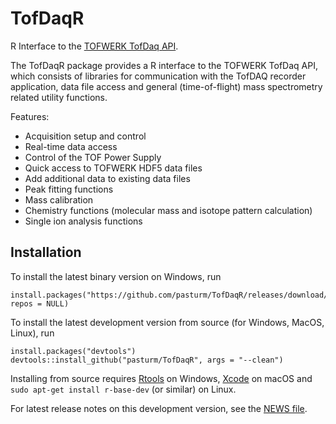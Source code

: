 # TofDaqR
R Interface to the [TOFWERK TofDaq API](http://www.tofwerk.com/tofdaq/).

The TofDaqR package provides a R interface to the TOFWERK TofDaq API, which 
consists of libraries for communication with the TofDAQ recorder application,
data file access and general (time-of-flight) mass spectrometry related utility
functions. 

Features:

* Acquisition setup and control
* Real-time data access
* Control of the TOF Power Supply
* Quick access to TOFWERK HDF5 data files
* Add additional data to existing data files
* Peak fitting functions
* Mass calibration
* Chemistry functions (molecular mass and isotope pattern calculation)
* Single ion analysis functions

## Installation
To install the latest binary version on Windows, run
```
install.packages("https://github.com/pasturm/TofDaqR/releases/download/v0.3.5/TofDaqR_0.3.5.zip", repos = NULL)
```

To install the latest development version from source (for Windows, MacOS, Linux), run
```
install.packages("devtools")
devtools::install_github("pasturm/TofDaqR", args = "--clean")
```
Installing from source requires [Rtools](https://cran.r-project.org/bin/windows/Rtools/) on Windows,  [Xcode](https://developer.apple.com/xcode/) on macOS and `sudo apt-get install r-base-dev` (or similar) on Linux. 

For latest release notes on this development version, see the [NEWS file](https://github.com/pasturm/TofDaqR/blob/master/NEWS).

